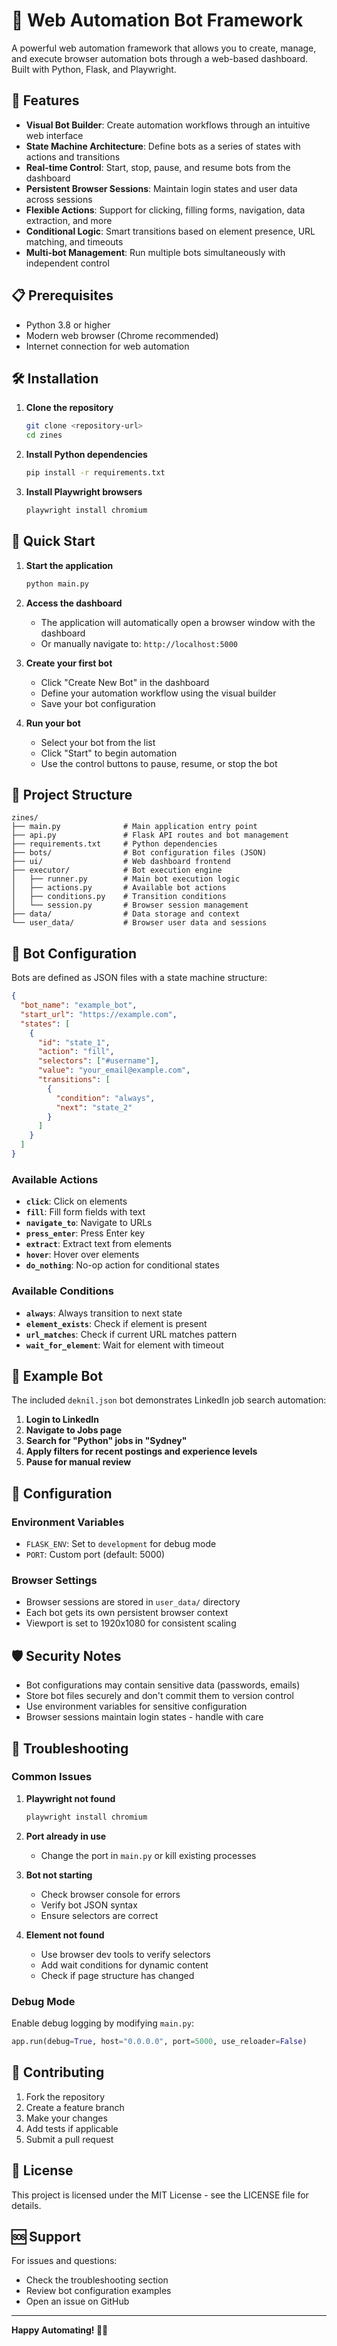 # 🤖 Web Automation Bot Framework

A powerful web automation framework that allows you to create, manage, and execute browser automation bots through a web-based dashboard. Built with Python, Flask, and Playwright.

## 🚀 Features

- **Visual Bot Builder**: Create automation workflows through an intuitive web interface
- **State Machine Architecture**: Define bots as a series of states with actions and transitions
- **Real-time Control**: Start, stop, pause, and resume bots from the dashboard
- **Persistent Browser Sessions**: Maintain login states and user data across sessions
- **Flexible Actions**: Support for clicking, filling forms, navigation, data extraction, and more
- **Conditional Logic**: Smart transitions based on element presence, URL matching, and timeouts
- **Multi-bot Management**: Run multiple bots simultaneously with independent control

## 📋 Prerequisites

- Python 3.8 or higher
- Modern web browser (Chrome recommended)
- Internet connection for web automation

## 🛠️ Installation

1. **Clone the repository**
   ```bash
   git clone <repository-url>
   cd zines
   ```

2. **Install Python dependencies**
   ```bash
   pip install -r requirements.txt
   ```

3. **Install Playwright browsers**
   ```bash
   playwright install chromium
   ```

## 🚀 Quick Start

1. **Start the application**
   ```bash
   python main.py
   ```

2. **Access the dashboard**
   - The application will automatically open a browser window with the dashboard
   - Or manually navigate to: `http://localhost:5000`

3. **Create your first bot**
   - Click "Create New Bot" in the dashboard
   - Define your automation workflow using the visual builder
   - Save your bot configuration

4. **Run your bot**
   - Select your bot from the list
   - Click "Start" to begin automation
   - Use the control buttons to pause, resume, or stop the bot

## 📁 Project Structure

```
zines/
├── main.py              # Main application entry point
├── api.py               # Flask API routes and bot management
├── requirements.txt     # Python dependencies
├── bots/                # Bot configuration files (JSON)
├── ui/                  # Web dashboard frontend
├── executor/            # Bot execution engine
│   ├── runner.py        # Main bot execution logic
│   ├── actions.py       # Available bot actions
│   ├── conditions.py    # Transition conditions
│   └── session.py       # Browser session management
├── data/                # Data storage and context
└── user_data/           # Browser user data and sessions
```

## 🤖 Bot Configuration

Bots are defined as JSON files with a state machine structure:

```json
{
  "bot_name": "example_bot",
  "start_url": "https://example.com",
  "states": [
    {
      "id": "state_1",
      "action": "fill",
      "selectors": ["#username"],
      "value": "your_email@example.com",
      "transitions": [
        {
          "condition": "always",
          "next": "state_2"
        }
      ]
    }
  ]
}
```

### Available Actions

- **`click`**: Click on elements
- **`fill`**: Fill form fields with text
- **`navigate_to`**: Navigate to URLs
- **`press_enter`**: Press Enter key
- **`extract`**: Extract text from elements
- **`hover`**: Hover over elements
- **`do_nothing`**: No-op action for conditional states

### Available Conditions

- **`always`**: Always transition to next state
- **`element_exists`**: Check if element is present
- **`url_matches`**: Check if current URL matches pattern
- **`wait_for_element`**: Wait for element with timeout

## 🎯 Example Bot

The included `deknil.json` bot demonstrates LinkedIn job search automation:

1. **Login to LinkedIn**
2. **Navigate to Jobs page**
3. **Search for "Python" jobs in "Sydney"**
4. **Apply filters for recent postings and experience levels**
5. **Pause for manual review**

## 🔧 Configuration

### Environment Variables

- `FLASK_ENV`: Set to `development` for debug mode
- `PORT`: Custom port (default: 5000)

### Browser Settings

- Browser sessions are stored in `user_data/` directory
- Each bot gets its own persistent browser context
- Viewport is set to 1920x1080 for consistent scaling

## 🛡️ Security Notes

- Bot configurations may contain sensitive data (passwords, emails)
- Store bot files securely and don't commit them to version control
- Use environment variables for sensitive configuration
- Browser sessions maintain login states - handle with care

## 🐛 Troubleshooting

### Common Issues

1. **Playwright not found**
   ```bash
   playwright install chromium
   ```

2. **Port already in use**
   - Change the port in `main.py` or kill existing processes

3. **Bot not starting**
   - Check browser console for errors
   - Verify bot JSON syntax
   - Ensure selectors are correct

4. **Element not found**
   - Use browser dev tools to verify selectors
   - Add wait conditions for dynamic content
   - Check if page structure has changed

### Debug Mode

Enable debug logging by modifying `main.py`:
```python
app.run(debug=True, host="0.0.0.0", port=5000, use_reloader=False)
```

## 🤝 Contributing

1. Fork the repository
2. Create a feature branch
3. Make your changes
4. Add tests if applicable
5. Submit a pull request

## 📄 License

This project is licensed under the MIT License - see the LICENSE file for details.

## 🆘 Support

For issues and questions:
- Check the troubleshooting section
- Review bot configuration examples
- Open an issue on GitHub

---

**Happy Automating! 🤖✨**

